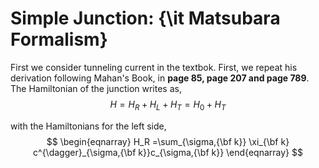 
# Simple Junction: {\it Matsubara Formalism}

First we consider tunneling current in the textbok. First, we repeat his derivation following Mahan's Book, in **page 85, page 207 and page 789**. The Hamiltonian of the junction writes as,
$$
H=H_{R}+H_L+H_T=H_0+H_T
$$

with the Hamiltonians for the left side,
$$
\begin{eqnarray}
H_R =\sum_{\sigma,{\bf k}} \xi_{\bf k} c^{\dagger}_{\sigma,{\bf
k}}c_{\sigma,{\bf k}}
\end{eqnarray}
$$




```python

```
